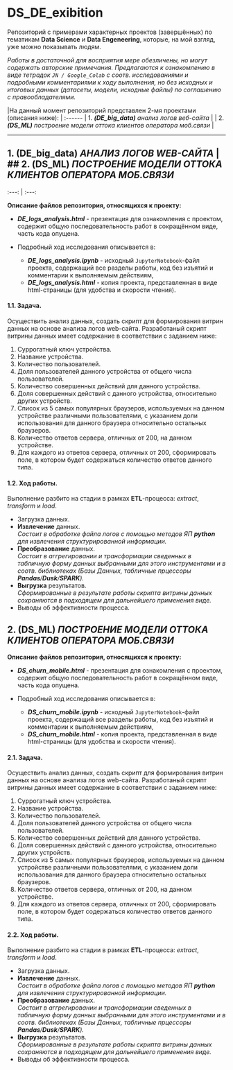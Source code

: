 # DS_DE_exibition  

Репозиторий с примерами характерных проектов (завершённых) по тематикам **Data Science** и **Data Engeneering**, которые, на мой взгляд, уже можно показывать людям.  
  
*Работы в достаточной для восприятия мере обезличены, но могут содержать авторские примечания. Предлагаются к ознакомлению в виде тетрадок `JN / Google_Colab` с соотв. исследованиями и подробными комментариями к ходу выполнения, но без исходных и итоговых данных (датасеты, модели, исходные файлы) по соглашению с правообладателями.*  
  
|На данный момент репозиторий представлен 2-мя проектами (описания ниже):  |
:------
| 1. ***(DE_big_data)*** *анализ логов веб-сайта* |
| 2. ***(DS_ML)***  *построение модели оттока клиентов оператора моб.связи* |
  
***  

## 1. (DE_big_data) *АНАЛИЗ ЛОГОВ WEB-САЙТА*  |  ## 2. (DS_ML) *ПОСТРОЕНИЕ МОДЕЛИ ОТТОКА КЛИЕНТОВ ОПЕРАТОРА МОБ.СВЯЗИ*  
:---:  |  :---:  

**Описание файлов репозитория, относящихся к проекту:**  

* ***DE_logs_analysis.html*** - презентация для ознакомления с проектом, содержит общую последовательность работ в сокращённом виде, часть кода опущена.  

* Подробный ход исследования описывается в:
  - ***DE_logs_analysis.ipynb*** - исходный `JupyterNotebook`-файл проекта, содержащий все разделы работы, код без изъятий и комментарии к выполняемым действиям,  
  - ***DE_logs_analysis.html*** - копия проекта, представленная в виде html-страницы (для удобства и скорости чтения).  

#### 1.1. Задача.

Осуществить анализ данных, создать скрипт для формирования витрин данных на основе анализа логов web-сайта. Разработаный скрипт витрины данных имеет содержание  в соответствии с заданием ниже:  

  1. Суррогатный ключ устройства.  
  2. Название устройства.  
  3. Количество пользователей.  
  4. Доля пользователей данного устройства от общего числа пользователей.  
  5. Количество совершенных действий для данного устройства.  
  6. Доля совершенных действий с данного устройства, относительно других устройств.  
  7. Список из 5 самых популярных браузеров, используемых на данном устройстве различными пользователями, с указанием доли использования для данного браузера относительно остальных браузеров.  
  8. Количество ответов сервера, отличных от 200, на данном устройстве.  
  9. Для каждого из ответов сервера, отличных от 200, сформировать поле, в котором будет содержаться количество ответов данного типа.  

#### 1.2. Ход работы.  

Выполнение разбито на стадии в рамках **ETL**-процесса: *extract*, *transform* и *load*.

- Загрузка данных.  
- **Извлечение** данных.  
    *Состоит в обработке файла логов с помощью методов ЯП ***python*** для извлечения структурированной информации.*
- **Преобразование** данных.  
    *Состоит в аггрегировании и трансформации сведенных в табличную форму данных выбранными для этого инструментами и в соотв. библиотеках (Базы Данных, табличные прцессоры **Pandas**/**Dusk**/**SPARK**).*  
- **Выгрузка** результатов.  
    *Сформированные в результате работы скрипта витрины данных сохраняются в подходящем для дальнейшего применения виде.*  
- Выводы об эффективности процесса.  


## 2. (DS_ML) *ПОСТРОЕНИЕ МОДЕЛИ ОТТОКА КЛИЕНТОВ ОПЕРАТОРА МОБ.СВЯЗИ*  
  
**Описание файлов репозитория, относящихся к проекту:**  

* ***DS_churn_mobile.html*** - презентация для ознакомления с проектом, содержит общую последовательность работ в сокращённом виде, часть кода опущена.  

* Подробный ход исследования описывается в:
  - ***DS_churn_mobile.ipynb*** - исходный `JupyterNotebook`-файл проекта, содержащий все разделы работы, код без изъятий и комментарии к выполняемым действиям,  
  - ***DS_churn_mobile.html*** - копия проекта, представленная в виде html-страницы (для удобства и скорости чтения).  

#### 2.1. Задача.

Осуществить анализ данных, создать скрипт для формирования витрин данных на основе анализа логов web-сайта. Разработаный скрипт витрины данных имеет содержание  в соответствии с заданием ниже:  

  1. Суррогатный ключ устройства.  
  2. Название устройства.  
  3. Количество пользователей.  
  4. Доля пользователей данного устройства от общего числа пользователей.  
  5. Количество совершенных действий для данного устройства.  
  6. Доля совершенных действий с данного устройства, относительно других устройств.  
  7. Список из 5 самых популярных браузеров, используемых на данном устройстве различными пользователями, с указанием доли использования для данного браузера относительно остальных браузеров.  
  8. Количество ответов сервера, отличных от 200, на данном устройстве.  
  9. Для каждого из ответов сервера, отличных от 200, сформировать поле, в котором будет содержаться количество ответов данного типа.  

#### 2.2. Ход работы.  

Выполнение разбито на стадии в рамках **ETL**-процесса: *extract*, *transform* и *load*.

- Загрузка данных.  
- **Извлечение** данных.  
    *Состоит в обработке файла логов с помощью методов ЯП ***python*** для извлечения структурированной информации.*
- **Преобразование** данных.  
    *Состоит в аггрегировании и трансформации сведенных в табличную форму данных выбранными для этого инструментами и в соотв. библиотеках (Базы Данных, табличные прцессоры **Pandas**/**Dusk**/**SPARK**).*  
- **Выгрузка** результатов.  
    *Сформированные в результате работы скрипта витрины данных сохраняются в подходящем для дальнейшего применения виде.*  
- Выводы об эффективности процесса.
